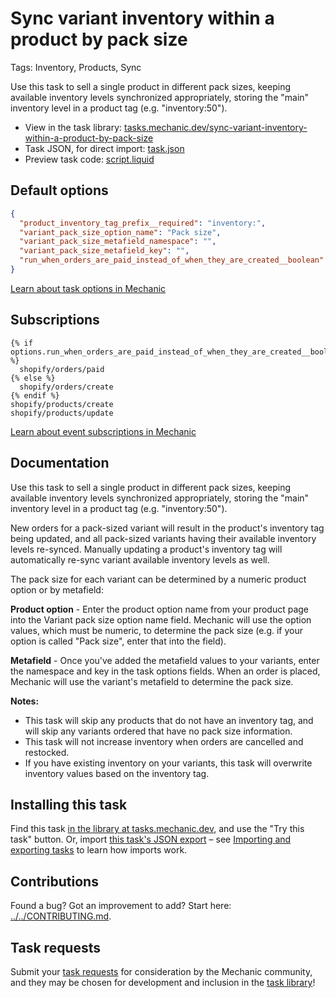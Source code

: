 # Sync variant inventory within a product by pack size

Tags: Inventory, Products, Sync

Use this task to sell a single product in different pack sizes, keeping available inventory levels synchronized appropriately, storing the "main" inventory level in a product tag (e.g. "inventory:50").

* View in the task library: [tasks.mechanic.dev/sync-variant-inventory-within-a-product-by-pack-size](https://tasks.mechanic.dev/sync-variant-inventory-within-a-product-by-pack-size)
* Task JSON, for direct import: [task.json](../../tasks/sync-variant-inventory-within-a-product-by-pack-size.json)
* Preview task code: [script.liquid](./script.liquid)

## Default options

```json
{
  "product_inventory_tag_prefix__required": "inventory:",
  "variant_pack_size_option_name": "Pack size",
  "variant_pack_size_metafield_namespace": "",
  "variant_pack_size_metafield_key": "",
  "run_when_orders_are_paid_instead_of_when_they_are_created__boolean": false
}
```

[Learn about task options in Mechanic](https://learn.mechanic.dev/core/tasks/options)

## Subscriptions

```liquid
{% if options.run_when_orders_are_paid_instead_of_when_they_are_created__boolean %}
  shopify/orders/paid
{% else %}
  shopify/orders/create
{% endif %}
shopify/products/create
shopify/products/update
```

[Learn about event subscriptions in Mechanic](https://learn.mechanic.dev/core/tasks/subscriptions)

## Documentation

Use this task to sell a single product in different pack sizes, keeping available inventory levels synchronized appropriately, storing the "main" inventory level in a product tag (e.g. "inventory:50").

New orders for a pack-sized variant will result in the product's inventory tag being updated, and all pack-sized variants having their available inventory levels re-synced. Manually updating a product's inventory tag will automatically re-sync variant available inventory levels as well.

The pack size for each variant can be determined by a numeric product option or by metafield:

**Product option** - Enter the product option name from your product page into the Variant pack size option name field. Mechanic will use the option values, which must be numeric, to determine the pack size (e.g. if your option is called "Pack size", enter that into the field).

**Metafield** - Once you've added the metafield values to your variants, enter the namespace and key in the task options fields. When an order is placed, Mechanic will use the variant's metafield to determine the pack size.

**Notes:**
- This task will skip any products that do not have an inventory tag, and will skip any variants ordered that have no pack size information.
- This task will not increase inventory when orders are cancelled and restocked.
- If you have existing inventory on your variants, this task will overwrite inventory values based on the inventory tag.

## Installing this task

Find this task [in the library at tasks.mechanic.dev](https://tasks.mechanic.dev/sync-variant-inventory-within-a-product-by-pack-size), and use the "Try this task" button. Or, import [this task's JSON export](../../tasks/sync-variant-inventory-within-a-product-by-pack-size.json) – see [Importing and exporting tasks](https://learn.mechanic.dev/core/tasks/import-and-export) to learn how imports work.

## Contributions

Found a bug? Got an improvement to add? Start here: [../../CONTRIBUTING.md](../../CONTRIBUTING.md).

## Task requests

Submit your [task requests](https://mechanic.canny.io/task-requests) for consideration by the Mechanic community, and they may be chosen for development and inclusion in the [task library](https://tasks.mechanic.dev/)!

